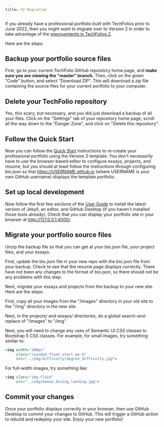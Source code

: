 ```yaml
---
title: V2 Migration
---
```


If you already have a professional portfolio built with TechFolios prior to June 2022, then you might want to migrate over to Version 2 in order to take advantage of the [improvements in TechFolios 2](/blog/2022/06/15/version-2). 

Here are the steps:

## Backup your portfolio source files

First, go to your current TechFolio GitHub repository home page, and **make sure you are viewing the "master" branch.** Then, click on the green "Code" button, and select "Download ZIP". This will download a zip file containing the source files for your current portfolio to your computer.

## Delete your TechFolio repository

Yes, this scary, but necessary, and you did just download a backup of all your files. Click on the "Settings" tab of your repository home page, scroll all the way down to the "Danger Zone", and click on "Delete this repository".  

## Follow the Quick Start

Now you can follow the [Quick Start](../quick-start/overview) instructions to re-create your professional portfolio using the Version 2 template.  You don't necessarily have to use the browser-based editor to configure essays, projects, and resume, but you should at least follow the instructions through configuring bio.json so that https://USERNAME.github.io (where USERNAME is your own GitHub username) displays the template portfolio.

## Set up local development

Now follow the first few sections of the [User Guide](overview) to install the latest version of Jekyll, an editor, and GitHub Desktop (if you haven't installed those tools already). Check that you can display your portfolio site in your browser at http://127.0.0.1:4000/.

## Migrate your portfolio source files

Unzip the backup file so that you can get at your bio.json file, your project files, and your essays. 

First, update the bio.json file in your new repo with the bio.json file from your backup.  Check to see that the resume page displays correctly. There have not been any changes to the format of bio.json, so there should not be any problems with this step.

Next, migrate your essays and projects from the backup to your new site. Here are the steps:

First, copy all your images from the "/images" directory in your old site to the "/img" directory in the new site.

Next, in the projects/ and essays/ directories, do a global search-and-replace of "/images" to "/img".

Next, you will need to change any uses of Semantic UI CSS classes to Bootstrap 5 CSS classes. For example, for small images, try something similar to: 

```html
<img width="200px" 
     class="rounded float-start pe-4" 
     src="../img/difficulty/degree_difficulty.jpg">
```

For full-width images, try something like:
```html
<img class="img-fluid" 
     src="../img/manoa_dining_landing.jpg">
```

## Commit your changes

Once your portfolio displays correctly in your browser, then use GitHub Desktop to commit your changes to GitHub. This will trigger a GitHub action to rebuild and redeploy your site.  Enjoy your new portfolio!

